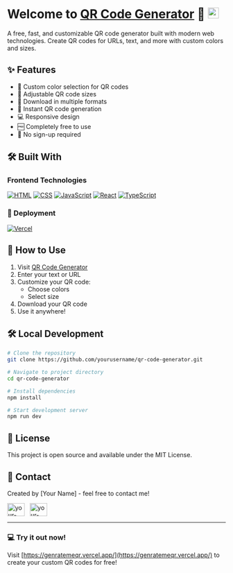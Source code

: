 # Welcome to [QR Code Generator](https://genratemeqr.vercel.app/) 🔲 <a href="https://genratemeqr.vercel.app/"><img src="https://media.giphy.com/media/3oKIPc9VZj4ylzjcys/giphy.gif" width="25px"></a>

A free, fast, and customizable QR code generator built with modern web technologies. Create QR codes for URLs, text, and more with custom colors and sizes.

## ✨ Features

- 🎨 Custom color selection for QR codes
- 📏 Adjustable QR code sizes
- 💾 Download in multiple formats
- 🚀 Instant QR code generation
- 💻 Responsive design
- 🆓 Completely free to use
- 🔄 No sign-up required

## 🛠️ Built With

### Frontend Technologies

<p>
    <a href="#"><img alt="HTML" src="https://img.shields.io/badge/HTML-E34F26.svg?logo=html5&logoColor=white"></a>
    <a href="#"><img alt="CSS" src="https://img.shields.io/badge/CSS-1572B6.svg?logo=css3&logoColor=white"></a>
    <a href="#"><img alt="JavaScript" src="https://img.shields.io/badge/JavaScript-F7DF1E.svg?logo=javascript&logoColor=black"></a>
    <a href="#"><img alt="React" src="https://img.shields.io/badge/React-20232a.svg?logo=react&logoColor=%2361DAFB"></a>
    <a href="#"><img alt="TypeScript" src="https://img.shields.io/badge/TypeScript-007ACC.svg?logo=typescript&logoColor=white"></a>
</p>

### 🚀 Deployment

<p>
    <a href="#"><img alt="Vercel" src="https://img.shields.io/badge/Vercel-000000.svg?logo=vercel&logoColor=white"></a>
</p>

## 🌟 How to Use

1. Visit [QR Code Generator](https://genratemeqr.vercel.app/)
2. Enter your text or URL
3. Customize your QR code:
   - Choose colors
   - Select size
4. Download your QR code
5. Use it anywhere!

## 🛠️ Local Development

```bash
# Clone the repository
git clone https://github.com/yourusername/qr-code-generator.git

# Navigate to project directory
cd qr-code-generator

# Install dependencies
npm install

# Start development server
npm run dev
```

## 📝 License

This project is open source and available under the MIT License.

## 🤝 Contact

Created by [Your Name] - feel free to contact me!

<a href="https://linkedin.com/in/your-linkedin" target="_blank"><img align="center" src="https://raw.githubusercontent.com/rahuldkjain/github-profile-readme-generator/master/src/images/icons/Social/linked-in-alt.svg" alt="your-linkedin" height="30" width="40" /></a>
&nbsp;
<a href="https://github.com/yourusername" target="_blank"><img align="center" src="https://raw.githubusercontent.com/rahuldkjain/github-profile-readme-generator/master/src/images/icons/Social/github.svg" alt="your-github" height="30" width="40" /></a>
&nbsp;

---

### 💻 Try it out now!

Visit [https://genratemeqr.vercel.app/](https://genratemeqr.vercel.app/) to create your custom QR codes for free!
